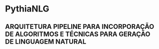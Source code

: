 # PythiaNLG

## ARQUITETURA PIPELINE PARA INCORPORAÇÃO DE ALGORITMOS E TÉCNICAS PARA GERAÇÃO DE LINGUAGEM NATURAL
